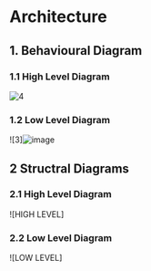 
# Architecture

## 1. Behavioural Diagram

### 1.1 High Level Diagram

![4](https://user-images.githubusercontent.com/46949702/157837592-a2a2ccb4-a6a8-4276-bd56-110163832385.png)

### 1.2 Low Level Diagram

![3]![image](https://user-images.githubusercontent.com/98879965/157840617-61b89b40-00ea-4090-a5e4-1b4199aa9339.png)

## 2 Structral Diagrams

### 2.1 High Level Diagram

![HIGH LEVEL]

### 2.2 Low Level Diagram

![LOW LEVEL]



